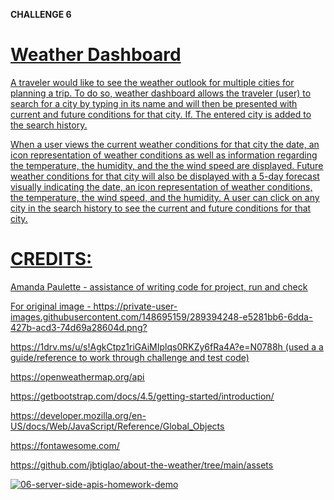 **CHALLENGE 6**


<u>**Weather Dashboard**<u>
================================================

A traveler would like to see the weather outlook for multiple cities for planning a trip. To do so, weather dashboard allows the traveler (user) to search for a city by typing in its name and will then be presented with current and future conditions for that city.  If.  The entered city is added to the search history.

When a user views the current weather conditions for that city the date, an icon representation of weather conditions as well as information regarding the temperature, the humidity, and the the wind speed are displayed.  Future weather conditions for that city will also be displayed with a 5-day forecast visually indicating the date, an icon representation of weather conditions, the temperature, the wind speed, and the humidity.  A user can click on any city in the search history to see the current and future conditions for that city.

<u>**CREDITS:**<u>
================================================

Amanda Paulette - assistance of writing code for project, run and check

For original image - https://private-user-images.githubusercontent.com/148695159/289394248-e5281bb6-6dda-427b-acd3-74d69a28604d.png?

https://1drv.ms/u/s!AgkCtpz1riGAiMIplqs0RKZy6fRa4A?e=N0788h (used a a guide/reference to work through challenge and test code)

https://openweathermap.org/api

https://getbootstrap.com/docs/4.5/getting-started/introduction/

  
https://developer.mozilla.org/en-US/docs/Web/JavaScript/Reference/Global_Objects

https://fontawesome.com/

https://github.com/jbtiglao/about-the-weather/tree/main/assets

![06-server-side-apis-homework-demo](https://github.com/Hibble32985/Peebster_SNL/assets/148695159/e5281bb6-6dda-427b-acd3-74d69a28604d)

